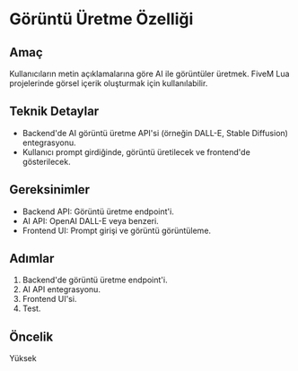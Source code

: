 # Görüntü Üretme Özelliği

## Amaç
Kullanıcıların metin açıklamalarına göre AI ile görüntüler üretmek. FiveM Lua projelerinde görsel içerik oluşturmak için kullanılabilir.

## Teknik Detaylar
- Backend'de AI görüntü üretme API'si (örneğin DALL-E, Stable Diffusion) entegrasyonu.
- Kullanıcı prompt girdiğinde, görüntü üretilecek ve frontend'de gösterilecek.

## Gereksinimler
- Backend API: Görüntü üretme endpoint'i.
- AI API: OpenAI DALL-E veya benzeri.
- Frontend UI: Prompt girişi ve görüntü görüntüleme.

## Adımlar
1. Backend'de görüntü üretme endpoint'i.
2. AI API entegrasyonu.
3. Frontend UI'si.
4. Test.

## Öncelik
Yüksek
